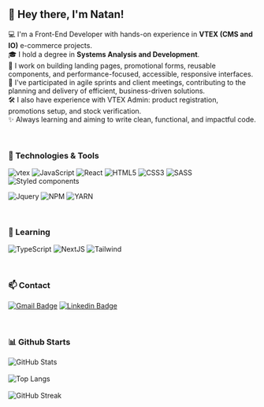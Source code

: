 ## 👋 Hey there, I'm Natan!


💻 I'm a Front-End Developer with hands-on experience in **VTEX (CMS and IO)** e-commerce projects.  <br />
🎓 I hold a degree in **Systems Analysis and Development**.  <br />
🚀 I work on building landing pages, promotional forms, reusable components, and performance-focused, accessible, responsive interfaces.  <br />
🤝 I've participated in agile sprints and client meetings, contributing to the planning and delivery of efficient, business-driven solutions.  <br />
🛠️ I also have experience with VTEX Admin: product registration, promotions setup, and stock verification. <br />
✨ Always learning and aiming to write clean, functional, and impactful code.

<br />

### 🧰 Technologies & Tools

![vtex](https://img.shields.io/badge/vtex-FF0000?style=for-the-badge&logo=vtex&logoColor=white)
![JavaScript](https://img.shields.io/badge/javascript-%23323330.svg?style=for-the-badge&logo=javascript&logoColor=%23F7DF1E) 
![React](https://img.shields.io/badge/-ReactJs-61DAFB?logo=react&logoColor=white&style=for-the-badge)
![HTML5](https://img.shields.io/badge/html5-%23E34F26.svg?style=for-the-badge&logo=html5&logoColor=white) 
![CSS3](https://img.shields.io/badge/css3-%231572B6.svg?style=for-the-badge&logo=css3&logoColor=white)
![SASS](https://img.shields.io/badge/Sass-C69?style=for-the-badge&logo=sass&logoColor=fff)
![Styled components](https://img.shields.io/badge/styled--components-DB7093?style=for-the-badge&logo=styled-components&logoColor=white)

![Jquery](https://img.shields.io/badge/jQuery-0769AD?style=for-the-badge&logo=jquery&logoColor=white)
![NPM](https://img.shields.io/badge/npm-FF0000?style=for-the-badge&logo=npm&logoColor=white)
![YARN](https://img.shields.io/badge/yarn-3e9ff0?style=for-the-badge&logo=yarn&logoColor=white)

<br/>

### 🤖 Learning

![TypeScript](https://img.shields.io/badge/typescript-%23007ACC.svg?style=for-the-badge&logo=typescript&logoColor=white) 
![NextJS](https://img.shields.io/badge/next.js-000000?style=for-the-badge&logo=nextdotjs&logoColor=white)
![Tailwind](https://img.shields.io/badge/Tailwind_CSS-grey?style=for-the-badge&logo=tailwind-css&logoColor=38B2AC)

<br/>

### 📫 Contact

[![Gmail Badge](https://img.shields.io/badge/-Gmail-c14438?style=flat-square&logo=Gmail&logoColor=white&link=mailto:natanaelsaymondev@gmail.com)](mailto:natanaelsaymondev@gmail.com/)
[![Linkedin Badge](https://img.shields.io/badge/-LinkedIn-blue?style=flat-square&logo=Linkedin&logoColor=white&link=https://www.linkedin.com/in/natanael-saymon-2b9b18145/)](https://www.linkedin.com/in/natanael-saymon-2b9b18145/)


<br />

### 📊 Github Starts

![GitHub Stats](https://github-readme-stats.vercel.app/api?username=natanaelsaymon&theme=radical&hide_border=false&include_all_commits=false&count_private=true)
<br/><br/>
![Top Langs](https://github-readme-stats.vercel.app/api/top-langs/?username=natanaelsaymon&layout=compact&theme=radical)
<br/><br/>
![GitHub Streak](https://github-readme-streak-stats.herokuapp.com/?user=natanaelsaymon&theme=radical)
